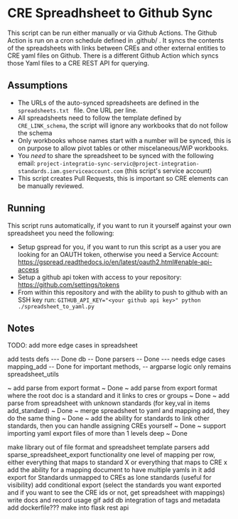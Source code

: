 CRE Spreadhsheet to Github Sync
===============================

This script can be run either manually or via Github Actions.
The Github Action is run on a cron schedule defined in .github/ .
It syncs the contents of the spreadsheets with links between CREs and other external entities to CRE yaml files on Github.
There is a different Github Action which syncs those Yaml files to a CRE REST API for querying.


Assumptions
-----------

* The URLs of the auto-synced spreadsheets are defined in the ```spreadsheets.txt ``` file. One URL per line.
* All spreadsheets need to follow the template defined by ```CRE_LINK_schema```, the script will ignore any workbooks that do not follow the schema
* Only workbooks whose names start with a number will be synced, this is on purpose to allow pivot tables or other miscelaneous/WiP workbooks.
* You _need_ to share the spreadsheet to be synced with the following email: ```project-integratio-sync-servic@project-integration-standards.iam.gserviceaccount.com``` (this script's service account)
* This script creates Pull Requests, this is important so CRE elements can be manually reviewed.

Running
-------

This script runs automatically, if you want to run it yourself against your own spreadsheet you need the following:

* Setup gspread for you, if you want to run this script as a user you are looking for an OAUTH token, otherwise you need a Service Account: https://gspread.readthedocs.io/en/latest/oauth2.html#enable-api-access
* Setup a github api token with access to your repository: https://github.com/settings/tokens
* From within this repository and with the ability to push to github with an SSH key run: 
`GITHUB_API_KEY="<your github api key>" python ./spreadsheet_to_yaml.py`

Notes
---

TODO:
add more edge cases in spreadsheet

add tests
    defs --- Done
    db -- Done
    parsers -- Done   --- needs edge cases 
    mapping_add -- Done for important methods, -- argparse logic only remains
    spreadsheet_utils

~ add parse from export format ~ Done
~ add parse from export format where the root doc is a standard and it links to cres or groups ~ Done
~ add parse from spreadsheet with unknown standards (for key,val in items add_standard) ~ Done
~ merge spreadsheet to yaml and mapping add, they do the same thing ~ Done
~ add the ability for standards to link other standards, then you can handle assigning CREs yourself ~ Done
~ support importing yaml export files of more than 1 levels deep ~ Done

make library out of file format and spreadsheet template parsers
add sparse_spreadsheet_export functionality one level of mapping per row, either everything that maps to standard X or everything that maps to CRE x
add the ability for a mapping document to have multiple yamls in it
add export for Standards unmapped to CREs as lone standards (useful for visibility)
add conditional export (select the standards you want exported and if you want to see the CRE ids or not, get spreadsheet with mappings)
write docs and record usage gif
add db integration of tags and metadata
add dockerfile???
make into flask rest api
